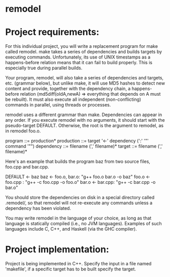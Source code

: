 remodel
=======

Project requirements:
======================
For this individual project, you will write a replacement program for make called remodel. make takes a series of dependencies and builds targets by executing commands. Unfortunately, its use of UNIX timestamps as a happens-before relation means that it can fail to build properly. This is especially true during parallel builds.

Your program, remodel, will also take a series of dependencies and targets, etc. (grammar below), but unlike make, it will use MD5 hashes to detect new content and provide, together with the dependency chain, a happens-before relation (md5diff(oldA,newA) => everything that depends on A must be rebuilt). It must also execute all independent (non-conflicting) commands in parallel, using threads or processes.

remodel uses a different grammar than make. Dependencies can appear in any order. If you execute remodel with no arguments, it should start with the pseudo-target DEFAULT. Otherwise, the root is the argument to remodel, as in remodel foo.o.

program ::= production*
production ::= target '<-' dependency (':' '"' command '"")
dependency ::= filename (',' filename)*
target ::= filename (',' filename)*


Here's an example that builds the program baz from two source files, foo.cpp and bar.cpp.

DEFAULT <- baz
baz <- foo.o, bar.o: "g++ foo.o bar.o -o baz"
foo.o <- foo.cpp : "g++ -c foo.cpp -o foo.o"
bar.o <- bar.cpp: "g++ -c bar.cpp -o bar.o"


You should store the dependencies on disk in a special directory called .remodel/, so that remodel will not re-execute any commands unless a dependency has been violated.

You may write remodel in the language of your choice, as long as that language is statically compiled (i.e., no JVM languages). Examples of such languages include C, C++, and Haskell (via the GHC compiler). 

Project implementation:
=============================

Project is being implemented in C++. Specify the input in a file named 'makefile', if a specific target has to be built specify the target.
